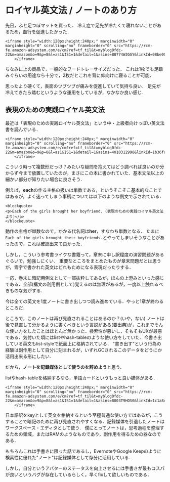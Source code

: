# ロイヤル英文法 / ノートのあり方

先日，ふと足つぼマットを買った．
冷え症で足先が冷たくて寝れないことがあるため，血行を促進したかった．

```raw
<iframe style="width:120px;height:240px;" marginwidth="0" marginheight="0" scrolling="no" frameborder="0" src="https://rcm-fe.amazon-adsystem.com/e/cm?ref=tf_til&t=myblog0fdc-22&m=amazon&o=9&p=8&l=as1&IS1=1&detail=1&asins=B0774W3GGY&linkId=08be00ccc2c8b270db7bcbb6cb1c6fdd&bc1=ffffff&lt1=_top&fc1=333333&lc1=0066c0&bg1=ffffff&f=ifr">
    </iframe>
```

ちなみに上の商品で，一般的なフードトレーサイズだった．
これは1枚でも足踏みぐらいの用途なら十分で，2枚だとこれを背に仰向けに寝ることが可能．

思ったより硬くて，表面のツブツブが痛みを促進していて気持ち良い．
足先が冷えてきたら踏むというような運用をしているが，なかなか良い感じ．


## 表現のための実践ロイヤル英文法

最近は「表現のための実践ロイヤル英文法」という中・上級者向けっぽい英文法書を読んでいる．

```raw
<iframe style="width:120px;height:240px;" marginwidth="0" marginheight="0" scrolling="no" frameborder="0" src="https://rcm-fe.amazon-adsystem.com/e/cm?ref=tf_til&t=myblog0fdc-22&m=amazon&o=9&p=8&l=as1&IS1=1&detail=1&asins=4010312998&linkId=1b36fa22d54d36613ffcbc6b09a23561&bc1=ffffff&lt1=_top&fc1=333333&lc1=0066c0&bg1=ffffff&f=ifr">
    </iframe>
```

こういう時って複数形だっけ？みたいな疑問を抱えてはどう調べれば良いのか分からず今まで放置していたのが，まさにこの本に書かれていた．基本文法以上の細かい部分が知りたい場合に良さそう．


例えば，**each**の作る主格の扱いは単数である，というそこそこ基本的なことではあるが，よく迷ってしまう事柄については以下のような例文で示されている．

```raw
<blockquote>
<p>Each of the girls brought her boyfriend. (表現のための実践ロイヤル英文法より)</p>
</blockquote>
```

動作の主格が単数なので，かかる代名詞は**her**，すなわち単数となる．
たまに`Each of the girls brought their boyfriends.`とやってしまいそうなことがあったので，これは確認出来て良かった．


しかし，こういう参考書ライクな書籍って，章末に申し訳程度の演習問題があるぐらいで，勉強しにくい．
重要なところをまとめたものが章末問題だとは思うが，青字で書かれた英文はどれもためになる表現だったりする．


一応，巻末に暗記用例文として一部抜粋してあるが，ほんの上澄みといった感じである．全部(構文の利用例として)覚えるのは無理があるが，一度以上触れるべきものな気がする．

今は全ての英文を1度ノートに書き出しつつ読み進めている．やっと1章が終わるところだ．


ところで，このノートは再び見直されることはあるのか？(いや，ない)
ノートは後で見直して分かるように書くべきという言説がある(要出典)が，これまでそんな使い方をしたことはほとんど無かった．検索性が悪いし，そもそもUXが最悪である．気付いた頃にはlistやhash-tableのような使い方をしていた．今書き出している英文もlist-styleで紙面上に格納されている．
"書き出す"という行為の経験は副作用として自分に刻まれるが，いずれGCされるこのデータをどうにか活用出来る形にしたい．

だから，**ノートを記録媒体として使うのを辞めよう**と思う．

listやhash-tableを格納するなら，単語カードというもっと良い媒体がある．

```raw
<iframe style="width:120px;height:240px;" marginwidth="0" marginheight="0" scrolling="no" frameborder="0" src="https://rcm-fe.amazon-adsystem.com/e/cm?ref=tf_til&t=myblog0fdc-22&m=amazon&o=9&p=8&l=as1&IS1=1&detail=1&asins=B003T9HOS0&linkId=1c1a8cc3efeafe688c89ed6804e52a26&bc1=ffffff&lt1=_top&fc1=333333&lc1=0066c0&bg1=ffffff&f=ifr">
    </iframe>
```

日本語訳をkeyとして英文を格納するという至極普通な使い方ではあるが，こうすることで暗記のために再び見直されやすくなる．記録媒体を引退したノートはワークスペース・エディタとして使う．
僕にとってノートは，思考過程を整理するための領域，またはRAMのようなものであり，副作用を得るための器なのである．

もちろんこれは手書きに限った話であるし，EvernoteやGoogle Keepのように検索性に優れた"ノート"は記録媒体として存分に活用している．

しかし，自分というアバターのステータスを向上させるには手書きが最もコスパが良いというバグが存在しているらしく，早くfixして欲しいものである．

